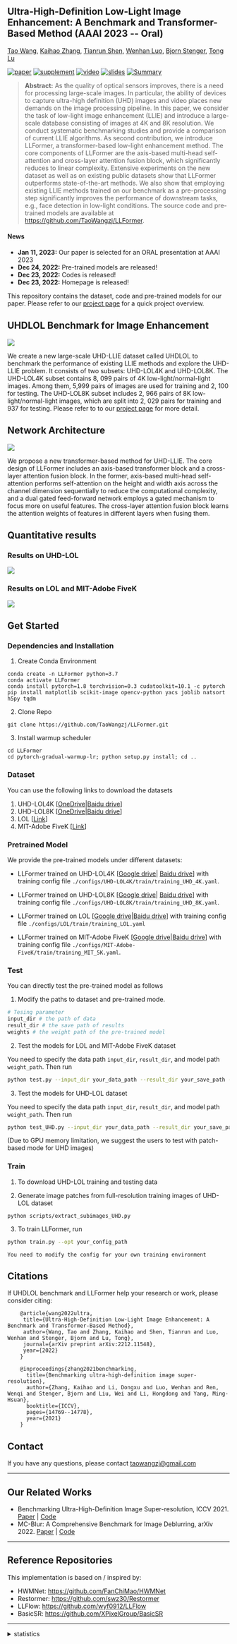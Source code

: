 
## Ultra-High-Definition Low-Light Image Enhancement: A Benchmark and Transformer-Based Method (AAAI 2023 -- Oral)


[Tao Wang](https://scholar.google.com/citations?user=TsDufoMAAAAJ&hl=en), [Kaihao Zhang](https://scholar.google.com/citations?user=eqwDXdMAAAAJ&hl=en), [Tianrun Shen](https://scholar.google.com/citations?hl=en&user=BKCgZL4AAAAJ), [Wenhan Luo](https://scholar.google.com/citations?user=g20Q12MAAAAJ&hl=en), [Bjorn Stenger](https://scholar.google.com/citations?user=plhjgHUAAAAJ&hl=en), [Tong Lu](https://cs.nju.edu.cn/lutong/index.htm)

[![paper](https://img.shields.io/badge/arXiv-Paper-<COLOR>.svg)](https://arxiv.org/pdf/2212.11548.pdf)
[![supplement](https://img.shields.io/badge/Supplementary-Material-red)](https://arxiv.org/pdf/2212.11548.pdf)
[![video](https://img.shields.io/badge/Video-Presentation-F9D371)](https://arxiv.org/pdf/2212.11548.pdf)
[![slides](https://img.shields.io/badge/Presentation-Slides-B762C1)](https://arxiv.org/pdf/2212.11548.pdf)
[![Summary](https://img.shields.io/badge/Summary-Slide-87CEEB)](https://arxiv.org/pdf/2212.11548.pdf)

>**Abstract:** As the quality of optical sensors improves, there is a need for processing large-scale images. In particular, the ability of devices to capture ultra-high definition (UHD) images and video places new demands on the image processing pipeline. 
>In this paper, we consider the task of low-light image enhancement (LLIE) and introduce a large-scale database consisting of images at 4K and 8K resolution. We conduct systematic benchmarking studies and provide a comparison of current LLIE 
>algorithms. As second contribution, we introduce LLFormer, a transformer-based low-light enhancement method. The core components of LLFormer are the axis-based multi-head self-attention and cross-layer attention fusion block, which significantly 
>reduces to linear complexity. Extensive experiments on the new dataset as well as on existing public datasets show that LLFormer outperforms state-of-the-art methods. We also show that employing existing LLIE methods trained on our benchmark as a 
>pre-processing step significantly improves the performance of downstream tasks, e.g., face detection in low-light conditions. The source code and pre-trained models are available at https://github.com/TaoWangzj/LLFormer. 



#### News
- **Jan 11, 2023:** Our paper is selected for an ORAL presentation at AAAI 2023
- **Dec 24, 2022:** Pre-trained models are released!
- **Dec 23, 2022:** Codes is released!
- **Dec 23, 2022:** Homepage is released!



This repository contains the dataset, code and pre-trained models for our paper. Please refer to our [project page](https://taowangzj.github.io/projects/LLFormer/) for a quick project overview.

## UHDLOL Benchmark for Image Enhancement
![](figures/benchmark.png)

We create a new large-scale UHD-LLIE dataset called UHDLOL to benchmark the performance of existing LLIE methods and explore the UHD-LLIE problem. It consists of two subsets: UHD-LOL4K
and UHD-LOL8K. The UHD-LOL4K subset contains 8, 099 pairs of 4K low-light/normal-light images. Among them, 5,999 pairs of images are used for training and 2, 100 for testing. The UHD-LOL8K subset includes 2, 966 pairs of 8K low-light/normal-light images, which are split into 2, 029
pairs for training and 937 for testing. Please refer to to our [project page](https://taowangzj.github.io/projects/LLFormer/) for more detail. 
## Network Architecture
![](figures/LLFormer_Structure.png)

We propose a new transformer-based method for UHD-LLIE. The core design of LLFormer includes an axis-based transformer block and a cross-layer attention fusion block. In the former, axis-based multi-head self-attention performs self-attention on the height and width axis
across the channel dimension sequentially to reduce the computational complexity, and a dual gated feed-forward network employs a gated mechanism to focus more on useful features. The cross-layer attention fusion block learns the attention weights of features in different layers when fusing them.
## Quantitative results
### Results on UHD-LOL

![](figures/UHD-LOL.png)

### Results on LOL and MIT-Adobe FiveK
![](figures/LOL-5K.png)




## Get Started
### Dependencies and Installation
1. Create Conda Environment 
```
conda create -n LLFormer python=3.7
conda activate LLFormer
conda install pytorch=1.8 torchvision=0.3 cudatoolkit=10.1 -c pytorch
pip install matplotlib scikit-image opencv-python yacs joblib natsort h5py tqdm
```
2. Clone Repo
```
git clone https://github.com/TaoWangzj/LLFormer.git
```

3. Install warmup scheduler

```
cd LLFormer
cd pytorch-gradual-warmup-lr; python setup.py install; cd ..
```

### Dataset
You can use the following links to download the datasets

1. UHD-LOL4K [[OneDrive](https://mailnwpueducn-my.sharepoint.com/:f:/g/personal/2018302756_mail_nwpu_edu_cn/EjqLBUb2ADxJhNIUpu-qFwABvbQcqboj9nIgOI4p-_0IZw)|[Baidu drive](https://pan.baidu.com/s/1APv_wBML734Wvb-Utpalig?pwd=s9bp)]
2. UHD-LOL8K [[OneDrive](https://mailnwpueducn-my.sharepoint.com/:f:/g/personal/2018302756_mail_nwpu_edu_cn/EhNBPOVCRAVLjQ_NarFmznkBAXw8m-ReCuYY92d3FtlW0Q?e=iIf9OS)|[Baidu drive](https://pan.baidu.com/s/1KdLg9sQoA8eeoFlg5p4pvQ?pwd=s6vf)]
3. LOL [[Link](https://daooshee.github.io/BMVC2018website/)]
4. MIT-Adobe FiveK [[Link](https://github.com/FanChiMao/HWMNet/blob/main/datasets/README.md)]

### Pretrained Model
We provide the pre-trained models under different datasets:
- LLFormer trained on UHD-LOL4K [[Google drive](https://drive.google.com/drive/folders/1v2AlYhr1S6cV1vvos5k-NFFHE9MRSdxh?usp=share_link)| [Baidu drive](https://pan.baidu.com/s/1COPloGYeVFdO2Z3-y1t-Xw?pwd=hpun)] with training config file `./configs/UHD-LOL4K/train/training_UHD_4K.yaml`.

- LLFormer trained on UHD-LOL8K [[Google drive](https://drive.google.com/drive/folders/1O9MHWAo8gyxhxqTVoCmFxJXcKhWjYzeE?usp=share_link)| [Baidu drive](https://pan.baidu.com/s/1R7AbnS9wweA52RCKPWRh7w?pwd=iv81)] with training config file `./configs/UHD-LOL8K/train/training_UHD_8K.yaml`.

- LLFormer trained on LOL [[Google drive](https://drive.google.com/drive/folders/1J7NvvPsCtT0j8Rd9ombJ6sVIC6v0Xweb?usp=share_link)|[Baidu drive](https://pan.baidu.com/s/18QBMVHWGfvnlMKF-g0go9Q?pwd=41ty)] with training config file `./configs/LOL/train/training_LOL.yaml`
- LLFormer trained on MIT-Adobe FiveK [[Google drive](https://drive.google.com/drive/folders/1CmZC2drX2t3H9U4zq4DvOlsP03J7AYXy?usp=share_link)|[Baidu drive](https://pan.baidu.com/s/1GHFkOOaRLS-4fK_TiRV5Sw?pwd=wij3)] with training config file `./configs/MIT-Adobe-FiveK/train/training_MIT_5K.yaml`.


### Test
You can directly test the pre-trained model as follows

1. Modify the paths to dataset and pre-trained mode. 
```python
# Tesing parameter 
input_dir # the path of data
result_dir # the save path of results 
weights # the weight path of the pre-trained model
```

2. Test the models for LOL and MIT-Adobe FiveK dataset

You need to specify the data path ```input_dir```, ```result_dir```, and model path ```weight_path```. Then run
```bash
python test.py --input_dir your_data_path --result_dir your_save_path --weights weight_path

```

3. Test the models for UHD-LOL dataset

You need to specify the data path ```input_dir```, ```result_dir```, and model path ```weight_path```. Then run
```bash
python test_UHD.py --input_dir your_data_path --result_dir your_save_path --weights weight_path

```
(Due to GPU memory limitation, we suggest the users to test with patch-based mode for UHD images)

### Train

1. To download UHD-LOL training and testing data


2. Generate image patches from full-resolution training images of UHD-LOL dataset

```
python scripts/extract_subimages_UHD.py
```

3. To train LLFormer, run
```bash
python train.py --opt your_config_path
```
```
You need to modify the config for your own training environment
```


## Citations
If UHDLOL benchmark and LLFormer help your research or work, please consider citing:

```
    @article{wang2022ultra,
     title={Ultra-High-Definition Low-Light Image Enhancement: A Benchmark and Transformer-Based Method},
     author={Wang, Tao and Zhang, Kaihao and Shen, Tianrun and Luo, Wenhan and Stenger, Bjorn and Lu, Tong},
     journal={arXiv preprint arXiv:2212.11548},
     year={2022}
    }
    
    @inproceedings{zhang2021benchmarking,
      title={Benchmarking ultra-high-definition image super-resolution},
      author={Zhang, Kaihao and Li, Dongxu and Luo, Wenhan and Ren, Wenqi and Stenger, Bjorn and Liu, Wei and Li, Hongdong and Yang, Ming-Hsuan},
      booktitle={ICCV},
      pages={14769--14778},
      year={2021}
    }
```



## Contact

If you have any questions, please contact taowangzj@gmail.com

---


## Our Related Works
- Benchmarking Ultra-High-Definition Image Super-resolution, ICCV 2021. [Paper](https://openaccess.thecvf.com/content/ICCV2021/papers/Zhang_Benchmarking_Ultra-High-Definition_Image_Super-Resolution_ICCV_2021_paper.pdf) | [Code](https://github.com/HDCVLab/UHD4K_UHD8K)
- MC-Blur: A Comprehensive Benchmark for Image Deblurring, arXiv 2022. [Paper](https://arxiv.org/pdf/2112.00234.pdf) | [Code](https://github.com/HDCVLab/MC-Blur-Dataset)

---

## Reference Repositories
This implementation is based on / inspired by:
- HWMNet: https://github.com/FanChiMao/HWMNet
- Restormer: https://github.com/swz30/Restormer
- LLFlow: https://github.com/wyf0912/LLFlow
- BasicSR: https://github.com/XPixelGroup/BasicSR

---

<details>
<summary>statistics</summary>

![visitors](https://visitor-badge.glitch.me/badge?page_id=TaoWangzj/LLFormer)

</details>


